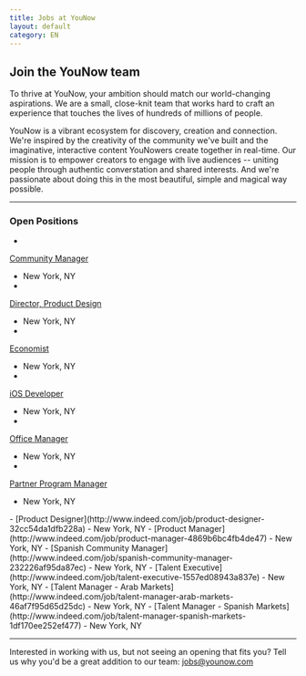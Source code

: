 ```yaml
---
title: Jobs at YouNow
layout: default
category: EN
---
```

## Join the YouNow team

To thrive at YouNow, your ambition should match our world-changing aspirations. We are a small, close-knit team that works hard to craft an experience that touches the lives of hundreds of millions of people.

YouNow is a vibrant ecosystem for discovery, creation and connection. We're inspired by the creativity of the community we've built and the imaginative, interactive content YouNowers create together in real-time. Our mission is to empower creators to engage with live audiences -- uniting people through authentic converstation and shared interests. And we're passionate about doing this in the most beautiful, simple and magical way possible.
 
---

### Open Positions
<div id="jobsColumns" note="do not edit this line">
<div id="column1" note="do not edit this line">

- 
[Community Manager](http://www.indeed.com/job/community-manager-ec423aa225d31f93)
 - New York, NY
- 
[Director, Product Design](http://www.indeed.com/job/director-product-design-7d1284466b02a612)
 - New York, NY
- 
[Economist](http://www.indeed.com/job/economist-cff6159426a74d82)
 - New York, NY
- 
[iOS Developer](http://www.indeed.com/job/ios-developer-6af2fc2a7f94b383)
 - New York, NY
- 
[Office Manager](http://www.indeed.com/job/office-manager-7bad5cd53afbc1ed)
 - New York, NY
- 
[Partner Program Manager](http://www.indeed.com/job/partner-program-manager-9dca7a0aa2cc087e)
 - New York, NY
</div note="do not edit this line">
<div id="column2" note="do not edit this line">
- 
[Product Designer](http://www.indeed.com/job/product-designer-32cc54da1dfb228a)
 - New York, NY
-  
[Product Manager](http://www.indeed.com/job/product-manager-4869b6bc4fb4de47)
 - New York, NY
- 
[Spanish Community Manager](http://www.indeed.com/job/spanish-community-manager-232226af95da87ec)
 - New York, NY
- 
[Talent Executive](http://www.indeed.com/job/talent-executive-1557ed08943a837e)
 - New York, NY
- 
[Talent Manager - Arab Markets](http://www.indeed.com/job/talent-manager-arab-markets-46af7f95d65d25dc)
 - New York, NY
- 
[Talent Manager - Spanish Markets](http://www.indeed.com/job/talent-manager-spanish-markets-1df170ee252ef477)
 - New York, NY

</div note="do not edit this line">
</div note="do not edit this line">
    
---

Interested in working with us, but not seeing an opening that fits you? Tell us why you'd be a great addition to our team: [jobs@younow.com](jobs@younow.com)
